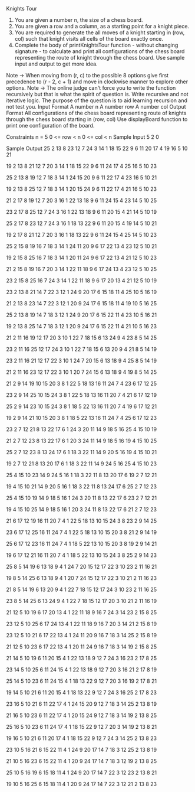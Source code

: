 
Knights Tour

1. You are given a number n, the size of a chess board.
2. You are given a row and a column, as a starting point for a knight piece.
3. You are required to generate the all moves of a knight starting in (row, col) such that knight visits 
     all cells of the board exactly once.
4. Complete the body of printKnightsTour function - without changing signature - to calculate and 
     print all configurations of the chess board representing the route
     of knight through the chess board. Use sample input and output to get more idea.

Note -> When moving from (r, c) to the possible 8 options give first precedence to (r - 2, c + 1) and 
               move in clockwise manner to
               explore other options.
Note -> The online judge can't force you to write the function recursively but that is what the spirit of 
               question is. Write recursive and not iterative logic. The purpose of the question is to aid 
               learning recursion and not test you.
Input Format
A number n
A number row
A number col
Output Format
All configurations of the chess board representing route of knights through the chess board starting in (row, col)
Use displayBoard function to print one configuration of the board.

Constraints
n = 5
0 <= row < n
0 <= col < n
Sample Input
5
2
0

Sample Output
25 2 13 8 23 
12 7 24 3 14 
1 18 15 22 9 
6 11 20 17 4 
19 16 5 10 21 

19 2 13 8 21 
12 7 20 3 14 
1 18 15 22 9 
6 11 24 17 4 
25 16 5 10 23 

25 2 13 8 19 
12 7 18 3 14 
1 24 15 20 9 
6 11 22 17 4 
23 16 5 10 21 

19 2 13 8 25 
12 7 18 3 14 
1 20 15 24 9 
6 11 22 17 4 
21 16 5 10 23 

21 2 17 8 19 
12 7 20 3 16 
1 22 13 18 9 
6 11 24 15 4 
23 14 5 10 25 

23 2 17 8 25 
12 7 24 3 16 
1 22 13 18 9 
6 11 20 15 4 
21 14 5 10 19 

25 2 17 8 23 
12 7 24 3 16 
1 18 13 22 9 
6 11 20 15 4 
19 14 5 10 21 

19 2 17 8 21 
12 7 20 3 16 
1 18 13 22 9 
6 11 24 15 4 
25 14 5 10 23 

25 2 15 8 19 
16 7 18 3 14 
1 24 11 20 9 
6 17 22 13 4 
23 12 5 10 21 

19 2 15 8 25 
16 7 18 3 14 
1 20 11 24 9 
6 17 22 13 4 
21 12 5 10 23 

21 2 15 8 19 
16 7 20 3 14 
1 22 11 18 9 
6 17 24 13 4 
23 12 5 10 25 

23 2 15 8 25 
16 7 24 3 14 
1 22 11 18 9 
6 17 20 13 4 
21 12 5 10 19 

23 2 13 8 21 
14 7 22 3 12 
1 24 9 20 17 
6 15 18 11 4 
25 10 5 16 19 

21 2 13 8 23 
14 7 22 3 12 
1 20 9 24 17 
6 15 18 11 4 
19 10 5 16 25 

25 2 13 8 19 
14 7 18 3 12 
1 24 9 20 17 
6 15 22 11 4 
23 10 5 16 21 

19 2 13 8 25 
14 7 18 3 12 
1 20 9 24 17 
6 15 22 11 4 
21 10 5 16 23 

21 2 11 16 19 
12 17 20 3 10 
1 22 7 18 15 
6 13 24 9 4 
23 8 5 14 25 

23 2 11 16 25 
12 17 24 3 10 
1 22 7 18 15 
6 13 20 9 4 
21 8 5 14 19 

23 2 11 16 21 
12 17 22 3 10 
1 24 7 20 15 
6 13 18 9 4 
25 8 5 14 19 

21 2 11 16 23 
12 17 22 3 10 
1 20 7 24 15 
6 13 18 9 4 
19 8 5 14 25 

21 2 9 14 19 
10 15 20 3 8 
1 22 5 18 13 
16 11 24 7 4 
23 6 17 12 25 

23 2 9 14 25 
10 15 24 3 8 
1 22 5 18 13 
16 11 20 7 4 
21 6 17 12 19 

25 2 9 14 23 
10 15 24 3 8 
1 18 5 22 13 
16 11 20 7 4 
19 6 17 12 21 

19 2 9 14 21 
10 15 20 3 8 
1 18 5 22 13 
16 11 24 7 4 
25 6 17 12 23 

23 2 7 12 21 
8 13 22 17 6 
1 24 3 20 11 
14 9 18 5 16 
25 4 15 10 19 

21 2 7 12 23 
8 13 22 17 6 
1 20 3 24 11 
14 9 18 5 16 
19 4 15 10 25 

25 2 7 12 23 
8 13 24 17 6 
1 18 3 22 11 
14 9 20 5 16 
19 4 15 10 21 

19 2 7 12 21 
8 13 20 17 6 
1 18 3 22 11 
14 9 24 5 16 
25 4 15 10 23 

25 4 15 10 23 
14 9 24 5 16 
1 18 3 22 11 
8 13 20 17 6 
19 2 7 12 21 

19 4 15 10 21 
14 9 20 5 16 
1 18 3 22 11 
8 13 24 17 6 
25 2 7 12 23 

25 4 15 10 19 
14 9 18 5 16 
1 24 3 20 11 
8 13 22 17 6 
23 2 7 12 21 

19 4 15 10 25 
14 9 18 5 16 
1 20 3 24 11 
8 13 22 17 6 
21 2 7 12 23 

21 6 17 12 19 
16 11 20 7 4 
1 22 5 18 13 
10 15 24 3 8 
23 2 9 14 25 

23 6 17 12 25 
16 11 24 7 4 
1 22 5 18 13 
10 15 20 3 8 
21 2 9 14 19 

25 6 17 12 23 
16 11 24 7 4 
1 18 5 22 13 
10 15 20 3 8 
19 2 9 14 21 

19 6 17 12 21 
16 11 20 7 4 
1 18 5 22 13 
10 15 24 3 8 
25 2 9 14 23 

25 8 5 14 19 
6 13 18 9 4 
1 24 7 20 15 
12 17 22 3 10 
23 2 11 16 21 

19 8 5 14 25 
6 13 18 9 4 
1 20 7 24 15 
12 17 22 3 10 
21 2 11 16 23 

21 8 5 14 19 
6 13 20 9 4 
1 22 7 18 15 
12 17 24 3 10 
23 2 11 16 25 

23 8 5 14 25 
6 13 24 9 4 
1 22 7 18 15 
12 17 20 3 10 
21 2 11 16 19 

21 12 5 10 19 
6 17 20 13 4 
1 22 11 18 9 
16 7 24 3 14 
23 2 15 8 25 

23 12 5 10 25 
6 17 24 13 4 
1 22 11 18 9 
16 7 20 3 14 
21 2 15 8 19 

23 12 5 10 21 
6 17 22 13 4 
1 24 11 20 9 
16 7 18 3 14 
25 2 15 8 19 

21 12 5 10 23 
6 17 22 13 4 
1 20 11 24 9 
16 7 18 3 14 
19 2 15 8 25 

21 14 5 10 19 
6 11 20 15 4 
1 22 13 18 9 
12 7 24 3 16 
23 2 17 8 25 

23 14 5 10 25 
6 11 24 15 4 
1 22 13 18 9 
12 7 20 3 16 
21 2 17 8 19 

25 14 5 10 23 
6 11 24 15 4 
1 18 13 22 9 
12 7 20 3 16 
19 2 17 8 21 

19 14 5 10 21 
6 11 20 15 4 
1 18 13 22 9 
12 7 24 3 16 
25 2 17 8 23 

23 16 5 10 21 
6 11 22 17 4 
1 24 15 20 9 
12 7 18 3 14 
25 2 13 8 19 

21 16 5 10 23 
6 11 22 17 4 
1 20 15 24 9 
12 7 18 3 14 
19 2 13 8 25 

25 16 5 10 23 
6 11 24 17 4 
1 18 15 22 9 
12 7 20 3 14 
19 2 13 8 21 

19 16 5 10 21 
6 11 20 17 4 
1 18 15 22 9 
12 7 24 3 14 
25 2 13 8 23 

23 10 5 16 21 
6 15 22 11 4 
1 24 9 20 17 
14 7 18 3 12 
25 2 13 8 19 

21 10 5 16 23 
6 15 22 11 4 
1 20 9 24 17 
14 7 18 3 12 
19 2 13 8 25 

25 10 5 16 19 
6 15 18 11 4 
1 24 9 20 17 
14 7 22 3 12 
23 2 13 8 21 

19 10 5 16 25 
6 15 18 11 4 
1 20 9 24 17 
14 7 22 3 12 
21 2 13 8 23 


